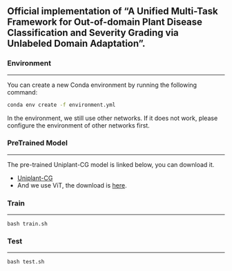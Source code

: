 Official implementation of “A Unified Multi-Task Framework for Out-of-domain Plant Disease Classification and Severity Grading via Unlabeled Domain Adaptation”.
---

### Environment
------

You can create a new Conda environment by running the following command:

```bash
conda env create -f environment.yml
```

In the environment, we still use other networks. If it does not work, please configure the environment of other networks first.

### PreTrained Model
------

The pre-trained Uniplant-CG model is linked below, you can download it.

-  [Uniplant-CG]()
- And we use ViT, the download is [here]().

### Train
------

```
bash train.sh
```

### Test
------

```
bash test.sh
```

